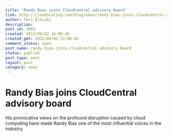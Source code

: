 ```yaml
---
title: 'Randy Bias joins CloudCentral advisory board'
link: http://cloudscaling.com/blog/news/randy-bias-joins-cloudcentral-advisory-board/
author: Teri Elniski
description: 
post_id: 3983
created: 2012/06/02 14:06:45
created_gmt: 2012/06/02 21:06:45
comment_status: open
post_name: randy-bias-joins-cloudcentral-advisory-board
status: publish
post_type: post
layout: post
category: news
---
```


# Randy Bias joins CloudCentral advisory board

His provocative views on the profound disruption caused by cloud computing have made Randy Bias one of the most influential voices in the industry.